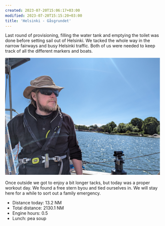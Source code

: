 ```yaml
---
created: 2023-07-20T15:06:17+03:00
modified: 2023-07-20T15:15:20+03:00
title: 'Helsinki - Gåsgrundet'
---
```


Last round of provisioning, filling the water tank and emptying the toilet was done before setting sail out of Helsinki. We tacked the whole way in the narrow fairways and busy Helsinki traffic. Both of us were needed to keep track of all the different markers and boats. 

![Image](../2023/bbab172eff33e7edb81a52159462973d.jpg) 

Once outside we got to enjoy a bit longer tacks, but today was a proper workout day. We found a free stern byou and tied ourselves in. We will stay here for a while to sort out a family emergency.

 * Distance today: 13.2 NM
 * Total distance: 2130.1 NM
 * Engine hours: 0.5
 * Lunch: pea soup
